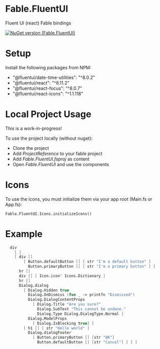 # Fable.FluentUI
Fluent UI (react) Fable bindings

[![NuGet version (Fable.FluentUI)](https://img.shields.io/nuget/v/Fable.FluentUI.svg?style=flat-square)](https://www.nuget.org/packages/Fable.FluentUI/)

# Setup

Install the following packages from NPM:

- "@fluentui/date-time-utilities": "^8.0.2"
- "@fluentui/react": "^8.11.2"
- "@fluentui/react-focus": "^8.0.7"
- "@fluentui/react-icons": "^1.1.118"

# Local Project Usage
This is a work-in-progress! 

To use the project locally (without nuget):

- Clone the project
- Add *ProjectReference* to your fable project
- Add *Fable.FluentUI.fsproj* as content
- Open *Fable.FluentUI* and use the components

# Icons

To use the icons, you must initialize them via your app root (Main.fs or App.fs):

```
Fable.FluentUI.Icons.initializeIcons()
```

# Example

```fsharp
  div
    [ ]
    [ div []
        [ Button.defaultButton [] [ str "I'm a default button" ]
          Button.primaryButton [] [ str "I'm a primary button" ] ] 
      hr []
      div [] [ Icon.icon' Icons.Dictionary ]
      hr []
      Dialog.dialog
        [ Dialog.Hidden true
          Dialog.OnDismiss (fun _ -> printfn "Dismissed")
          Dialog.DialogContentProps
            [ Dialog.Title "Are you sure?"
              Dialog.SubText "This cannot be undone."
              Dialog.Type Dialog.DialogType.Normal ]
          Dialog.ModelProps
            [ Dialog.IsBlocking true] ]
        [ h1 [] [ str "Hello world" ]
          Dialog.dialogFooter
            [ Button.primaryButton [] [str "OK"]
              Button.defaultButton [] [str "Cancel"] ] ] ]
```
